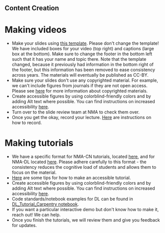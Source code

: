 ## Content Creation

# Making videos
- Make your slides using [this template](https://docs.google.com/presentation/d/1mU5otRXJarz4HD-2kOFVSSedkXDUz4BHO6ISJIPOZz8/edit#slide=id.p). Please don't change the template! We have included boxes for your video (top right) and captions (large box at the bottom). Make sure to change the footer in the bottom left such that it has your name and topic there. Note that the template changed, because it previously had information in the bottom right of the footer, but this information has been removed to ease consistency across years. The materials will eventually be published as CC-BY. 
- Make sure your slides don't use any copyrighted material. For example, we can't include figures from journals if they are not open access. Please see [here](https://docs.google.com/document/d/1DBkFs1-q3Ehrbu5srDOaSi2GzEAoOe9D4WjSXRfuh1Y/edit?usp=sharing) for more information about copyrighted materials.
- Create accessible figures by using colorblind-friendly colors and by adding Alt text where possible. You can find instructions on increased accessibility [here](https://docs.google.com/document/d/1w8WKcaZWl1qO5IJkGBWZZbmL29guFS18UZAljBCEWFk/edit?usp=sharing). 
- Turn over to the slide review team at NMA to check them over.
- Once you get the okay, record your lecture. [Here](https://docs.google.com/document/d/1_RHVZ-R0XPP634pIflgspR1dPSzHkkfc7uQ1vQ97p7g/edit#heading=h.2utdyzjhohx8) are instructions on how to record.


# Making tutorials
- We have a specific format for NMA-CN tutorials, located [here](https://colab.research.google.com/github/NeuromatchAcademy/course-content/blob/master/organization/Neuromatch_Tutorial_Format.ipynb), and for NMA-DL located [here](https://github.com/NeuromatchAcademy/content-creation/blob/main/Neuromatch_Tutorial_Format.ipynb). Please adhere carefully to this format - the consistency reduces the cognitive load of students and allows them to focus on the material.
- [Here](https://docs.google.com/presentation/d/11pmbsYszVDntBKL9xqdiXLBWje9OIA_Do6VgT_qPmak/edit#slide=id.p1) are some tips for how to make an accessible tutorial.
- Create accessible figures by using colorblind-friendly colors and by adding Alt text where possible. You can find instructions on increased accessibility [here](https://docs.google.com/document/d/1w8WKcaZWl1qO5IJkGBWZZbmL29guFS18UZAljBCEWFk/edit?usp=sharing).
- Code standards/notebook examples for DL can be found in [DL_Tutorial_Carpentry notebook](https://github.com/NeuromatchAcademy/content-creation/blob/main/NeuromatchAcademy_DL_Tutorial_Carpentry.ipynb).
- If you want a particular interactive demo but don't know how to make it, reach out! We can help.
- Once you finish the tutorials, we will review them and give you feedback for updates.
